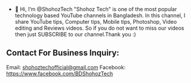 - 👋 Hi, I’m @ShohozTech
"Shohoz Tech" is one of the most popular technology based YouTube channels in Bangladesh. In this channel, I share YouTube tips, Computer tips, Mobile tips, Photoshop, Video editing and Reviews videos. So if you do not want to miss our videos then just SUBSCRIBE to our channel.Thank you :)

Contact For Business Inquiry:
-------------------------------------------------
Email: shohoztechofficial@gmail.com
Facebook: https://www.facebook.com/BDShohozTech
